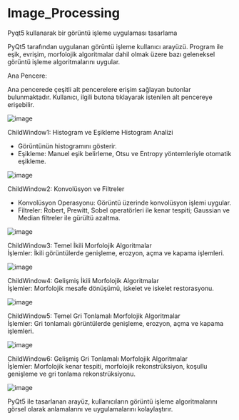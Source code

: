 # Image_Processing
Pyqt5 kullanarak bir görüntü işleme uygulaması tasarlama 

PyQt5 tarafından uygulanan görüntü işleme kullanıcı arayüzü. Program ile eşik, evrişim, morfolojik algoritmalar dahil olmak üzere bazı geleneksel görüntü işleme algoritmalarını uygular.


Ana Pencere:

Ana pencerede çeşitli alt pencerelere erişim sağlayan butonlar bulunmaktadır. 
Kullanıcı, ilgili butona tıklayarak istenilen alt pencereye erişebilir.  

![image](https://github.com/zwnep/Image_Processing/assets/71128703/675824b8-4a8f-4c7f-89b9-bded93a5a70f)



ChildWindow1: Histogram ve Eşikleme  Histogram Analizi 
- Görüntünün histogramını gösterir.
- Eşikleme: Manuel eşik belirleme, Otsu ve Entropy yöntemleriyle otomatik eşikleme.

![image](https://github.com/zwnep/Image_Processing/assets/71128703/e5d71111-5e8c-4813-926d-727035995975)



ChildWindow2: Konvolüsyon ve Filtreler  
- Konvolüsyon Operasyonu: Görüntü üzerinde konvolüsyon işlemi uygular.
- Filtreler: Robert, Prewitt, Sobel operatörleri ile kenar tespiti; Gaussian ve Median filtreler ile gürültü azaltma.

![image](https://github.com/zwnep/Image_Processing/assets/71128703/e0f2f111-3e1b-47c8-b038-518e19412aa4)



ChildWindow3: Temel İkili Morfolojik Algoritmalar  
İşlemler: İkili görüntülerde genişleme, erozyon, açma ve kapama işlemleri. 

![image](https://github.com/zwnep/Image_Processing/assets/71128703/81f991b1-f871-4039-8b99-216c44788907)



ChildWindow4: Gelişmiş İkili Morfolojik Algoritmalar  
İşlemler: Morfolojik mesafe dönüşümü, iskelet ve iskelet restorasyonu. 

![image](https://github.com/zwnep/Image_Processing/assets/71128703/6b2d7b70-38f6-436c-94a9-cf26c1f20e12)



ChildWindow5: Temel Gri Tonlamalı Morfolojik Algoritmalar  
İşlemler: Gri tonlamalı görüntülerde genişleme, erozyon, açma ve kapama işlemleri. 

![image](https://github.com/zwnep/Image_Processing/assets/71128703/72e2122c-2d8b-4a71-a140-8688427ccd07)



ChildWindow6: Gelişmiş Gri Tonlamalı Morfolojik Algoritmalar  
İşlemler: Morfolojik kenar tespiti, morfolojik rekonstrüksiyon, koşullu genişleme ve gri tonlama rekonstrüksiyonu. 

![image](https://github.com/zwnep/Image_Processing/assets/71128703/0a54ae57-dbd7-4473-8df2-9121e0e69a9b)





PyQt5 ile tasarlanan arayüz, kullanıcıların görüntü işleme algoritmalarını görsel olarak anlamalarını ve uygulamalarını kolaylaştırır. 
